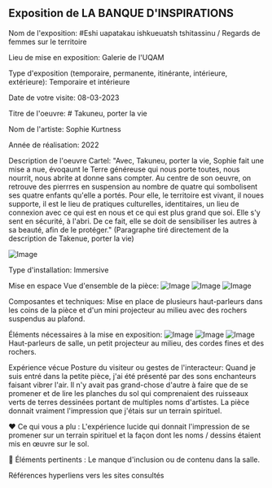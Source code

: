 
## Exposition de LA BANQUE D'INSPIRATIONS

Nom de l'exposition: #Eshi uapatakau ishkueuatsh tshitassinu / Regards de femmes sur le territoire

Lieu de mise en exposition: Galerie de l'UQAM

Type d'exposition (temporaire, permanente, itinérante, intérieure, extérieure): Temporaire et intérieure

Date de votre visite: 08-03-2023

Titre de l'oeuvre: # Takuneu, porter la vie

Nom de l'artiste: Sophie Kurtness

Année de réalisation: 2022

Description de l'oeuvre Cartel:
"Avec, Takuneu, porter la vie, Sophie fait une mise a nue, évoqaunt le Terre généreuse qui nous porte toutes, nous nourrit, nous abrite at donne sans compter. Au centre de son oeuvre, on retrouve des pierrres en suspension au nombre de quatre qui sombolisent ses quatre enfants qu'elle a portés. Pour elle, le territoire est vivant, il noues supporte, il est le lieu de pratiques culturelles, identitaires, un lieu de connexion avec ce qui est en nous et ce qui est plus grand que soi. Elle s'y sent en sécurité, à l'abri. De ce fait, elle se doit de sensibiliser les autres à sa beauté, afin de le protéger."
(Paragraphe tiré directement de la description de Takenue, porter la vie)


![Image](description_ouvre_takuneu.jpg)

Type d'installation: Immersive

Mise en espace Vue d'ensemble de la pièce:
                ![Image](vue_prinicpe_takuneu.jpg)
                  ![Image](vue_bas_takuneu.jpg)
                    ![Image](vue_bas_2_takuneu.jpg)
                      

Composantes et techniques: 
 Mise en place de plusieurs haut-parleurs dans les coins de la pièce et d'un mini projecteur au milieu avec des rochers suspendus au plafond.

Éléments nécessaires à la mise en exposition:
                       ![Image](system_sons_takuneu.jpg)
                        ![Image](vue_haut_takuneu.jpg)
                         ![Image](vue_haut_takuneu.jpg)
Haut-parleurs de salle, un petit projecteur au milieu, des cordes fines et des rochers.
               
Expérience vécue Posture du visiteur ou gestes de l'interacteur:
 Quand je suis entré dans la petite pièce, j'ai été présenté par des sons enchanteurs faisant vibrer l'air. Il n'y avait pas grand-chose d'autre à faire que de se promener et de lire les planches du sol qui comprenaient des ruisseaux verts de terres dessinées portant de multiples noms d'artistes. La pièce donnait vraiment l'impression que j'étais sur un terrain spirituel.

❤️ Ce qui vous a plu : L'expérience lucide qui donnait l'impression de se promener sur un terrain spirituel et la façon dont les noms / dessins étaient mis en œuvre sur le sol.

🤔 Éléments pertinents : Le manque d'inclusion ou de contenu dans la salle.

Références hyperliens vers les sites consultés
